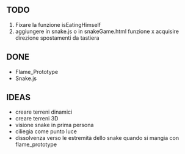 ## TODO
1. Fixare la funzione isEatingHimself
2. aggiungere in snake.js o in snakeGame.html funzione x acquisire direzione spostamenti da tastiera

## DONE
- Flame_Prototype
- Snake.js

## IDEAS
- creare terreni dinamici
- creare terreni 3D
- visione snake in prima persona
- ciliegia come punto luce
- dissolvenza verso le estremità dello snake quando si mangia con flame_prototype